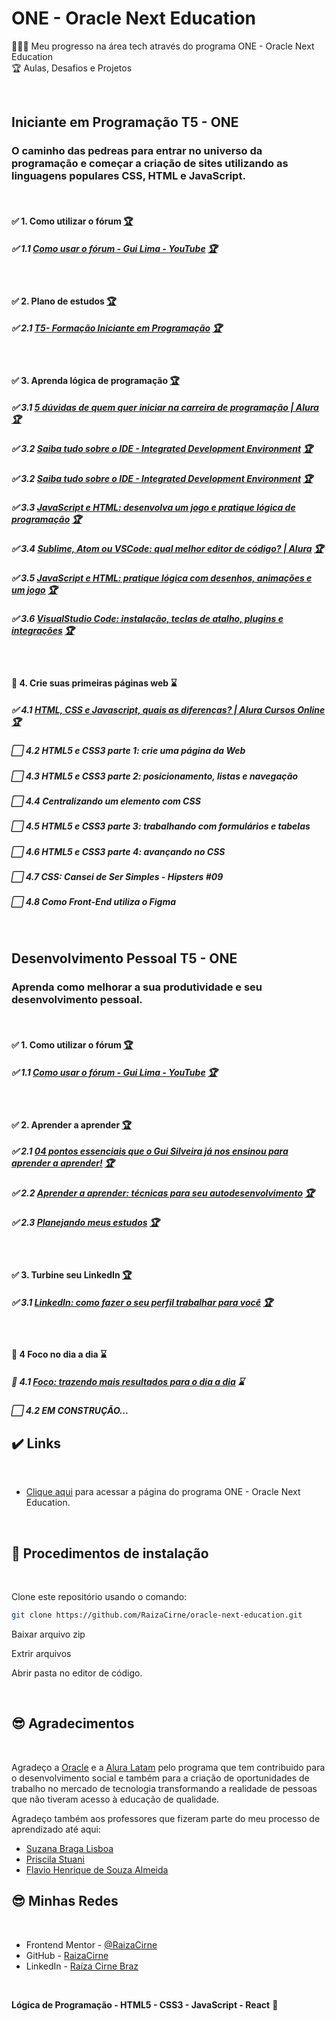 # ONE - Oracle Next Education

🧑🏽‍💻 Meu progresso na área tech através do programa ONE - Oracle Next Education
<br>
🏆 Aulas, Desafios e Projetos

<br>

## Iniciante em Programação T5 - ONE

### O caminho das pedreas para entrar no universo da programação e começar a criação de sites utilizando as linguagens populares CSS, HTML e JavaScript.

<br>

#### <p>:white_check_mark: 1. Como utilizar o fórum <a target="_blank" href="https://www.youtube.com/watch?v=VljI7NbyVHE"  title="Certificate">🏆</a></p>

##### <p>:white_check_mark: 1.1 [Como usar o fórum - Gui Lima - YouTube](https://www.youtube.com/watch?v=VljI7NbyVHE) <a target="_blank" href="https://www.origamid.com/certificate/bec64f6b/"  title="Certificate">🏆</a></p>

<br>

#### <p>:white_check_mark: 2. Plano de estudos <a target="_blank" href="https://cursos.alura.com.br/loginForm?urlAfterLogin=https://cursos.alura.com.br/dashboard"  title="Certificate">🏆</a></p>

##### <p>:white_check_mark: 2.1 [T5- Formação Iniciante em Programação](https://trello.com/b/S9dmOnQ0/t5-forma%C3%A7%C3%A3o-iniciante-em-programa%C3%A7%C3%A3o) <a target="_blank" href="https://trello.com/b/S9dmOnQ0/t5-forma%C3%A7%C3%A3o-iniciante-em-programa%C3%A7%C3%A3o"  title="Certificate">🏆</a></p>

<br>

#### <p>:white_check_mark: 3. Aprenda lógica de programação <a target="_blank" href="https://www.alura.com.br/cursos-online-programacao/logica"  title="Certificate">🏆</a></p>

##### <p>:white_check_mark: 3.1 [5 dúvidas de quem quer iniciar na carreira de programação | Alura](https://www.alura.com.br/artigos/5-duvidas-de-quem-quer-iniciar-na-carreira-de-programacao) <a target="_blank" href="https://www.alura.com.br/artigos/5-duvidas-de-quem-quer-iniciar-na-carreira-de-programacao"  title="Certificate">🏆</a></p>

##### <p>:white_check_mark: 3.2 [Saiba tudo sobre o IDE - Integrated Development Environment](https://www.alura.com.br/artigos/o-que-e-uma-ide) <a target="_blank" href="https://www.alura.com.br/artigos/o-que-e-uma-ide"  title="Certificate">🏆</a></p>

##### <p>:white_check_mark: 3.2 [Saiba tudo sobre o IDE - Integrated Development Environment](https://www.alura.com.br/artigos/o-que-e-uma-ide) <a target="_blank" href="https://www.alura.com.br/artigos/o-que-e-uma-ide)"  title="Certificate">🏆</a></p>

##### <p>:white_check_mark: 3.3 [JavaScript e HTML: desenvolva um jogo e pratique lógica de programação](https://www.alura.com.br/conteudo/logica-programacao-javascript-html#:~:text=O%20curso%20JavaScript%20e%20HTML,estudar%20com%20a%20gente%20hoje!) <a target="_blank" href="https://www.alura.com.br/conteudo/logica-programacao-javascript-html#:~:text=O%20curso%20JavaScript%20e%20HTML,estudar%20com%20a%20gente%20hoje!/"  title="Certificate">🏆</a></p>

##### <p>:white_check_mark: 3.4 [Sublime, Atom ou VSCode: qual melhor editor de código? | Alura](https://www.alura.com.br/artigos/sublime-atom-vscode-qual-melhor-editor-de-codigo) <a target="_blank" href="https://www.alura.com.br/artigos/sublime-atom-vscode-qual-melhor-editor-de-codigo)"  title="Certificate">🏆</a></p>

##### <p>:white_check_mark: 3.5 [JavaScript e HTML: pratique lógica com desenhos, animações e um jogo](https://www.alura.com.br/curso-online-logica-programacao-pratica-com-desenho-animacoes-em-jogo) <a target="_blank" href="https://www.alura.com.br/curso-online-logica-programacao-pratica-com-desenho-animacoes-em-jogo)"  title="Certificate">🏆</a></p>

##### <p>:white_check_mark: 3.6 [VisualStudio Code: instalação, teclas de atalho, plugins e integrações](https://www.alura.com.br/artigos/visualstudio-code-instalacao-teclas-de-atalho-plugins-e-integracoes) <a target="_blank" href="https://www.alura.com.br/artigos/visualstudio-code-instalacao-teclas-de-atalho-plugins-e-integracoes)"  title="Certificate">🏆</a></p>

<br>

#### <p>:white_square_button: 4. Crie suas primeiras páginas web :hourglass:</p>

##### <p>:white_check_mark: 4.1 [ HTML, CSS e Javascript, quais as diferenças? | Alura Cursos Online](https://www.alura.com.br/artigos/html-css-e-js-definicoes) <a target="_blank" href="https://www.alura.com.br/artigos/html-css-e-js-definicoes)"  title="Certificate">🏆</a></p>

##### <p>:white_large_square: 4.2 HTML5 e CSS3 parte 1: crie uma página da Web </p>

##### <p>:white_large_square: 4.3 HTML5 e CSS3 parte 2: posicionamento, listas e navegação </p>

##### <p>:white_large_square: 4.4 Centralizando um elemento com CSS </p>

##### <p>:white_large_square: 4.5 HTML5 e CSS3 parte 3: trabalhando com formulários e tabelas </p>

##### <p>:white_large_square: 4.6 HTML5 e CSS3 parte 4: avançando no CSS </p>

##### <p>:white_large_square: 4.7 CSS: Cansei de Ser Simples - Hipsters #09 </p>

##### <p>:white_large_square: 4.8 Como Front-End utiliza o Figma </p>

<br>

## Desenvolvimento Pessoal T5 - ONE

### Aprenda como melhorar a sua produtividade e seu desenvolvimento pessoal.

<br>

#### <p>:white_check_mark: 1. Como utilizar o fórum <a target="_blank" href="https://www.youtube.com/watch?v=VljI7NbyVHE"  title="Certificate">🏆</a></p>

##### <p>:white_check_mark: 1.1 [Como usar o fórum - Gui Lima - YouTube](https://www.youtube.com/watch?v=VljI7NbyVHE) <a target="_blank" href="https://www.youtube.com/watch?v=VljI7NbyVHE"  title="Certificate">🏆</a></p>

<br>

#### <p>:white_check_mark: 2. Aprender a aprender <a target="_blank" href="https://cursos.alura.com.br/loginForm?urlAfterLogin=https://cursos.alura.com.br/dashboard"  title="Certificate">🏆</a></p>

##### <p>:white_check_mark: 2.1 [04 pontos essenciais que o Gui Silveira já nos ensinou para aprender a aprender!](https://www.alura.com.br/artigos/04-dicas-do-gui-silveira-para-aprender-a-aprender) <a target="_blank" href="https://www.alura.com.br/artigos/04-dicas-do-gui-silveira-para-aprender-a-aprender"  title="Certificate">🏆</a></p>

##### <p>:white_check_mark: 2.2 [Aprender a aprender: técnicas para seu autodesenvolvimento](https://www.alura.com.br/conteudo/aprender-a-aprender-tecnicas-para-seu-autodesenvolvimento) <a target="_blank" href="https://www.alura.com.br/conteudo/aprender-a-aprender-tecnicas-para-seu-autodesenvolvimento"  title="Certificate">🏆</a></p>

##### <p>:white_check_mark: 2.3 [Planejando meus estudos](https://www.alura.com.br/artigos/planejando-meus-estudos) <a target="_blank" href="https://www.alura.com.br/artigos/planejando-meus-estudos"  title="Certificate">🏆</a></p>

<br>

#### <p>:white_check_mark: 3. Turbine seu LinkedIn <a target="_blank" href="https://cursos.alura.com.br/loginForm?urlAfterLogin=https://cursos.alura.com.br/dashboard"  title="Certificate">🏆</a></p>

##### <p>:white_check_mark: 3.1 [LinkedIn: como fazer o seu perfil trabalhar para você](https://cursos.alura.com.br/course/linkedin-perfil-trabalhar-voce) <a target="_blank" href="https://cursos.alura.com.br/course/linkedin-perfil-trabalhar-voce"  title="Certificate">🏆</a></p>

<br>

#### <p>:white_square_button: 4 Foco no dia a dia :hourglass:</p>

##### <p>:white_square_button: 4.1 [Foco: trazendo mais resultados para o dia a dia](https://www.alura.com.br/conteudo/foco-o-poder-do-habito-seu-dia-a-dia) :hourglass:</p>

##### <p>:white_large_square: 4.2 EM CONSTRUÇÃO... </p>

## :heavy_check_mark: Links <a name="id04"></a>

<br>

- [Clique aqui](https://www.oracle.com/br/education/oracle-next-education/) para acessar a página do programa ONE - Oracle Next Education.

<br />

## 📝 Procedimentos de instalação <a name="id07"></a>

<br>

Clone este repositório usando o comando:

```bash
git clone https://github.com/RaizaCirne/oracle-next-education.git
```

Baixar arquivo zip

Extrir arquivos

Abrir pasta no editor de código.

<br>

## :sunglasses: Agradecimentos

<br>

Agradeço a [Oracle](https://www.oracle.com/br/education/oracle-next-education/) e a [Alura Latam](https://www.linkedin.com/company/alura-latam/) pelo programa que tem contribuido para o desenvolvimento social e também para a criação de oportunidades de trabalho no mercado de tecnologia transformando a realidade de pessoas que não tiveram acesso à educação de qualidade.
<br>

Agradeço também aos professores que fizeram parte do meu processo de aprendizado até aqui:
<br>

- [Suzana Braga Lisboa](https://www.linkedin.com/in/suzanalisboa/)<br>
- [Priscila Stuani](https://www.linkedin.com/in/priscilastuani/)<br>
- [Flavio Henrique de Souza Almeida](https://www.linkedin.com/in/fl%C3%A1vio-a-a6315747/)<br>

## :sunglasses: Minhas Redes <a name="id09"></a>

<br />

- Frontend Mentor - [@RaizaCirne](https://www.frontendmentor.io/profile/RaizaCirne)
- GitHub - [RaizaCirne](https://github.com/RaizaCirne)
- LinkedIn - [Raíza Cirne Braz](https://www.linkedin.com/in/ra%C3%ADzacirne/)

<br />

**Lógica de Programação - HTML5 - CSS3 - JavaScript - React** 🚀

